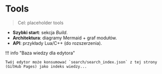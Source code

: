 # Tools
> Cel: placeholder tools

- **Szybki start**: sekcja _Build_.
- **Architektura**: diagramy Mermaid + graf modułów.
- **API**: przykłady Lua/C++ (do rozszerzenia).

!!! info "Baza wiedzy dla edytora"

    Twój edytor może konsumować `search/search_index.json` z tej strony (GitHub Pages) jako indeks wiedzy...
